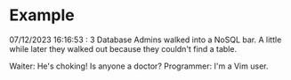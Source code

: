 # Example

<!-- replace-with-date starts -->
07/12/2023 16:16:53 : 3 Database Admins walked into a NoSQL bar. A little while later they walked out because they couldn't find a table.
<!-- replace-with-date ends -->

<!-- replace-with-joke starts -->
Waiter: He's choking! Is anyone a doctor? Programmer: I'm a Vim user.
<!-- replace-with-joke ends -->